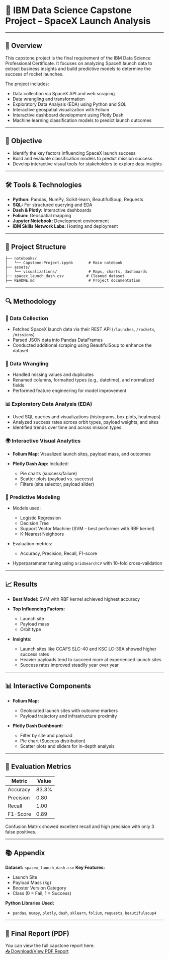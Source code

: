 # 🚀 IBM Data Science Capstone Project – SpaceX Launch Analysis

---

## 📌 Overview

This capstone project is the final requirement of the IBM Data Science Professional Certificate. It focuses on analyzing SpaceX launch data to extract business insights and build predictive models to determine the success of rocket launches.

The project includes:

* Data collection via SpaceX API and web scraping
* Data wrangling and transformation
* Exploratory Data Analysis (EDA) using Python and SQL
* Interactive geospatial visualization with Folium
* Interactive dashboard development using Plotly Dash
* Machine learning classification models to predict launch outcomes

---

## 🎯 Objective

* Identify the key factors influencing SpaceX launch success
* Build and evaluate classification models to predict mission success
* Develop interactive visual tools for stakeholders to explore data insights

---

## 🛠️ Tools & Technologies

* **Python:** Pandas, NumPy, Scikit-learn, BeautifulSoup, Requests
* **SQL:** For structured querying and EDA
* **Dash & Plotly:** Interactive dashboards
* **Folium:** Geospatial mapping
* **Jupyter Notebook:** Development environment
* **IBM Skills Network Labs:** Hosting and deployment

---

## 📂 Project Structure

```
├── notebooks/
│   └── Capstone-Project.ipynb       # Main notebook
├── assets/
│   └── visualizations/              # Maps, charts, dashboards
├── spacex_launch_dash.csv          # Cleaned dataset
├── README.md                        # Project documentation
```

---

## 🔍 Methodology

### 🧾 Data Collection

* Fetched SpaceX launch data via their REST API (`/launches`, `/rockets`, `/missions`)
* Parsed JSON data into Pandas DataFrames
* Conducted additional scraping using BeautifulSoup to enhance the dataset

### 🧹 Data Wrangling

* Handled missing values and duplicates
* Renamed columns, formatted types (e.g., datetime), and normalized fields
* Performed feature engineering for model improvement

### 📊 Exploratory Data Analysis (EDA)

* Used SQL queries and visualizations (histograms, box plots, heatmaps)
* Analyzed success rates across orbit types, payload weights, and sites
* Identified trends over time and across mission types

### 🌍 Interactive Visual Analytics

* **Folium Map:** Visualized launch sites, payload mass, and outcomes
* **Plotly Dash App:** Included:

  * Pie charts (success/failure)
  * Scatter plots (payload vs. success)
  * Filters (site selector, payload slider)

### 🤖 Predictive Modeling

* Models used:

  * Logistic Regression
  * Decision Tree
  * Support Vector Machine (SVM – best performer with RBF kernel)
  * K-Nearest Neighbors
* Evaluation metrics:

  * Accuracy, Precision, Recall, F1-score
* Hyperparameter tuning using `GridSearchCV` with 10-fold cross-validation

---

## 📈 Results

* **Best Model:** SVM with RBF kernel achieved highest accuracy
* **Top Influencing Factors:**

  * Launch site
  * Payload mass
  * Orbit type
* **Insights:**

  * Launch sites like CCAFS SLC-40 and KSC LC-39A showed higher success rates
  * Heavier payloads tend to succeed more at experienced launch sites
  * Success rates improved steadily year over year

---

## 📊 Interactive Components

* **Folium Map:**

  * Geolocated launch sites with outcome markers
  * Payload trajectory and infrastructure proximity
* **Plotly Dash Dashboard:**

  * Filter by site and payload
  * Pie chart (Success distribution)
  * Scatter plots and sliders for in-depth analysis

---

## 🧪 Evaluation Metrics

| Metric    | Value |
| --------- | ----- |
| Accuracy  | 83.3% |
| Precision | 0.80  |
| Recall    | 1.00  |
| F1-Score  | 0.89  |

Confusion Matrix showed excellent recall and high precision with only 3 false positives.

---

## 📚 Appendix

**Dataset:** `spacex_launch_dash.csv`
**Key Features:**

* Launch Site
* Payload Mass (kg)
* Booster Version Category
* Class (0 = Fail, 1 = Success)

**Python Libraries Used:**

* `pandas`, `numpy`, `plotly`, `dash`, `sklearn`, `folium`, `requests`, `beautifulsoup4`

---
## 📄 Final Report (PDF)
You can view the full capstone report here:  
[📥 Download/View PDF Report](https://drive.google.com/file/d/19FmUwLZZlRdsJuNS5-cOYnYJYBWLJwM9/view?usp=drive_link)
